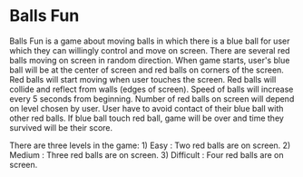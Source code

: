 # Balls Fun

Balls Fun is a game about moving balls in which there is a blue ball for user 
which they can willingly control and move on screen. There are several 
red balls moving on screen in random direction. When game starts, user's blue ball will 
be at the center of screen and red balls on corners of the screen. Red balls will 
start moving when user touches the screen. Red balls will collide and reflect from walls 
(edges of screen). Speed of balls will increase every 5 seconds from beginning. 
Number of red balls on screen will depend on level chosen by user. User have to 
avoid contact of their blue ball with other red balls. If blue ball touch red 
ball, game will be over and time they survived will be their score.

There are three levels in the game: 
	1) Easy		: Two red balls are on screen.
	2) Medium	: Three red balls are on screen.
	3) Difficult : Four red balls are on screen.